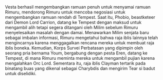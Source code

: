 Vesta berhasil mengembangkan ramuan penuh untuk menyamai ramuan Rimuru, mendorong Rimuru untuk mencoba negosiasi untuk mengembangkan ramuan rendah di Tempest. Saat itu, Phobio, beastketeer dari Demon Lord Carrion, datang ke Tempest dengan maksud untuk mengambil alih tetapi segera ditangani oleh Milim sebelum Rimuru menyelesaikan masalah dengan damai. Menawarkan Milim senjata baru sebagai imbalan informasi, Rimuru mengetahui bahwa raja iblis lainnya telah mengincarnya karena menggagalkan rencana mereka untuk membuat raja iblis boneka. Kemudian, Korps Survei Perbatasan yang dipimpin oleh seorang pria bernama Youm, bergabung dengan pesta Eren, datang ke Tempest, di mana Rimuru meminta mereka untuk mengambil pujian karena mengalahkan Orc Lord. Sementara itu, raja iblis Clayman tertarik pada binatang buas yang dikenal sebagai Charybdis dan mengirim Tear si badut untuk diselidiki.
